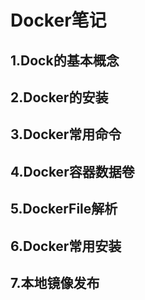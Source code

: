 # Docker笔记

## 1.Dock的基本概念



## 2.Docker的安装

## 3.Docker常用命令

## 4.Docker容器数据卷

## 5.DockerFile解析

## 6.Docker常用安装

## 7.本地镜像发布
